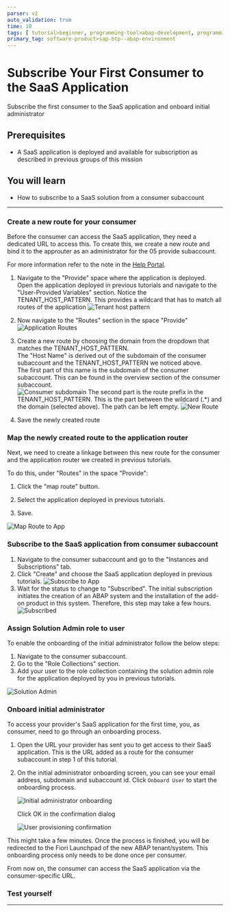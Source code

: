```yaml
---
parser: v2
auto_validation: true
time: 10
tags: [ tutorial>beginner, programming-tool>abap-development, programming-tool>abap-extensibility, tutorial>license]
primary_tag: software-product>sap-btp--abap-environment
---
```


# Subscribe Your First Consumer to the SaaS Application

<!-- description --> Subscribe the first consumer to the SaaS application and onboard initial administrator

## Prerequisites

- A SaaS application is deployed and available for subscription as described in previous groups of this mission

## You will learn

- How to subscribe to a SaaS solution from a consumer subaccount

---

### Create a new route for your consumer

Before the consumer can access the SaaS application, they need a dedicated URL to access this. To create this, we create a new route and bind it to the approuter as an administrator for the 05 provide subaccount.

For more information refer to the note in the [Help Portal](https://help.sap.com/docs/BTP/65de2977205c403bbc107264b8eccf4b/72b0b1130ee243179b0905ea2cd5adb1.html#prerequisites-0).

1. Navigate to the "Provide" space where the application is deployed. Open the application deployed in previous tutorials and navigate to the "User-Provided Variables" section. Notice the TENANT\_HOST\_PATTERN.  This provides a wildcard that has to match all routes of the application
  ![Tenant host pattern](tenanthostpattern.png)

2. Now navigate to the "Routes" section in the space "Provide"
  ![Application Routes](Routes.png)

3. Create a new route by choosing the domain from the dropdown that matches the           TENANT\_HOST\_PATTERN.  
  The "Host Name" is derived out of the subdomain of the consumer subaccount and the  TENANT\_HOST\_PATTERN we noticed above.  
  The first part of this name is the subdomain of the consumer subaccount. This can be found in the overview section of the consumer subaccount.  
    ![Consumer subdomain](consumersubdomain.png)
  The second part is the route prefix in the TENANT\_HOST\_PATTERN. This is the part between the wildcard (.*) and the domain (selected above). The path can be left empty.
    ![New Route](NewRoute.png)

4. Save the newly created route

### Map the newly created route to the application router

Next, we need to create a linkage between this new route for the consumer and the application router we created in previous tutorials.

To do this, under "Routes" in the space "Provide":

1. Click the "map route" button.

2. Select the application deployed in previous tutorials.

3. Save.

![Map Route to App](MapRouteToApp.png)

### Subscribe to the SaaS application from consumer subaccount

1. Navigate to the consumer subaccount and go to the "Instances and Subscriptions" tab.
2. Click "Create" and choose the SaaS application deployed in previous tutorials.
  ![Subscribe to App](SubscribeToApp.png)
3. Wait for the status to change to "Subscribed". The initial subscription initiates the creation   of an ABAP system and the installation of the add-on product in this system. Therefore, this step may take a few hours.
  ![Subscribed](Subscribed.png)

### Assign Solution Admin role to user

To enable the onboarding of the initial administrator follow the below steps:

  1. Navigate to the consumer subaccount.
  2. Go to the "Role Collections" section.
  3. Add your user to the role collection containing the solution admin role for the  application deployed by you in previous tutorials.

![Solution Admin](SolutionAdmin.png)

### Onboard initial administrator

To access your provider's SaaS application for the first time, you, as consumer, need to go through an onboarding process.

1. Open the URL your provider has sent you to get access to their SaaS application. This is the URL added as a route for the consumer subaccount in step 1 of this tutorial.

2. On the initial administrator onboarding screen, you can see your email address, subdomain and subaccount id. Click `Onboard User` to start the onboarding process.

    ![Initial administrator onboarding](InitialAdminOnboarding.png)

    Click OK in the confirmation dialog

    ![User provisioning confirmation](UserProvisioningConfirm.png)

This might take a few minutes. Once the process is finished, you will be redirected to the Fiori Launchpad of the new ABAP tenant/system. This onboarding process only needs to be done once per consumer.

From now on, the consumer can access the SaaS application via the consumer-specific URL.

### Test yourself

---
